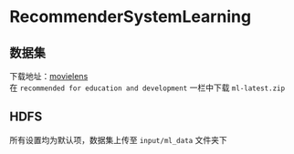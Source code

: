 # RecommenderSystemLearning
## 数据集
下载地址：[movielens](https://grouplens.org/datasets/movielens/)   
在 `recommended for education and development` 一栏中下载 `ml-latest.zip`
## HDFS
所有设置均为默认项，数据集上传至 `input/ml_data` 文件夹下
